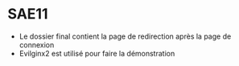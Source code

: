 # SAE11

- Le dossier final contient la page de redirection après la page de connexion
- Evilginx2 est utilisé pour faire la démonstration
